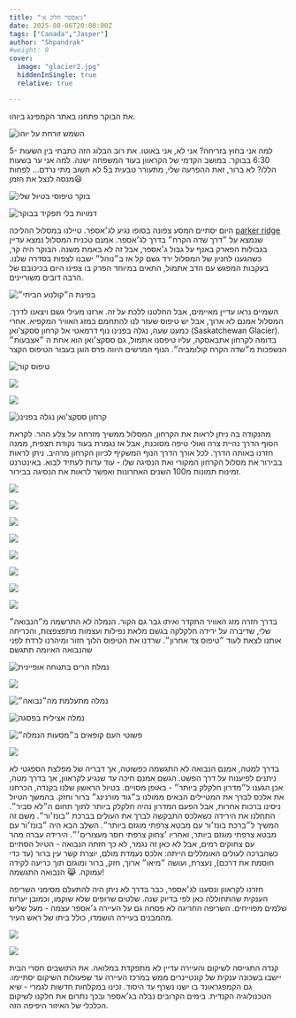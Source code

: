 ```yaml
---
title: "ג׳אספר חלק א׳"
date: 2025-08-06T20:00:00Z
tags: ["Canada","Jasper"]
author: "Shpandrak"
#weight: 9
cover:
  image: "glacier2.jpg"
  hiddenInSingle: true
  relative: true

---
```


את הבוקר פתחנו באתר הקמפינג ביוהו.

![](sunriseyoho1.jpg "השמש זורחת על יוהו")

למה אני בחוץ בזריחה? אני לא, אני באוטו. את רוב הבלוג הזה כתבתי בין השעות  5-6:30 בבוקר. במושב הקדמי של הקראוון בעוד המשפחה ישנה. למה אני ער בשעות הללו? לא ברור, זאת ההפרעה שלי, מתעורר טבעית ב5 לא חשוב מתי נרדם... לפחות מנסה לנצל את הזמן😃

![](sunriseyoho2.jpg "בוקר טיפוסי בטיול שלי")

![](morning2.jpg "דמויות בלי תפקיד בבוקר")

היום יסתיים המסע צפונה בסופו נגיע לג׳אספר. טיילנו במסלול ההליכה [parker ridge](https://www.alltrails.com/trail/canada/alberta/wilcox-viewpoint-via-wilcox-pass) שנמצא על ״דרך שדה הקרח״ בדרך לג׳אספר. אמנם טכנית המסלול נמצא עדיין בגבולות הפארק באנף על גבול ג׳אספר, אבל זה לא באמת משנה. הבוקר היה קר, כשהגענו לחניון של המסלול ירד גשם קל אז ב״נוהל״ ישבנו לצפות בסדרה שלנו. בעקבות המפגש עם הדב אתמול, התאים במיוחד הפרק בו צפינו היום בכיכובם של הרבה דובים משוריינים.

![](watching.jpg "בפינת ה״קולנוע הביתי״")

השמיים נראו עדיין מאיימים, אבל החלטנו ללכת על זה. ארזנו מעילי גשם ויצאנו לדרך. המסלול אמנם לא ארוך, אבל יש טיפוס שעזר לנו להתחמם במזג האוויר המקפיא. אחרי כמעט שעה, נגלה בפנינו נוף דרמאטי אל קרחון ססקצ'ואן (Saskatchewan Glacier). בדומה לקרחון אתבאסקה, עליו טיפסנו אתמול, גם ססקצ׳ואן הוא אחת ה ״אצבעות״ הנשפכות מ״שדה הקרח קולומביה״. הנוף המרשים היווה פרס הוגן בעבור הטיפוס הקצר

![](climb1.jpg "טיפוס קור")

![](climb2.jpg)

![](climb3.jpg)

![](glacier1.jpg "קרחון ססקצ'ואן נגלה בפנינו")

מהנקודה בה ניתן לראות את הקרחון, המסלול ממשיך מזרחה על צלע ההר. לקראת הסוף הדרך נהיית צרה ואולי טיפה מסוכנת, אבל אז נגמרת בעוד נקודת תצפית, ממנה חזרנו באותה הדרך. לכל אורך הדרך הנוף המשקיף לכיוון הקרחון מרהיב. ניתן לראות בבירור את מסלול הקרחון המקורי ואת הנסיגה שלו - עוד עדות לעתיד לבוא. באינטרנט זמינות תמונות מ100 השנים האחרונות ואפשר לראות את הנסיגה בבירור.

![](glacier2.jpg)

![](glacier3.jpg)

![](glacier4.jpg)

![](ridge1.jpg)

![](ridge2.jpg)

![](ridge3.jpg)

![](ridge4.jpg)

![](ridge5.jpg)

בדרך חזרה מזג האוויר התקדר ואיתו גבר גם הקור. הנמלה לא התרשמה מ״הנבואה״ שלי, שדיברה על ירידה חלקלקה בגשם מלאת נפילות ועצמות מתפצפצות, והכריחה אותנו לצאת לעוד ״טיפוס צד אחרון״. שרדנו את הטיפוס הלוך חזור ומיהרנו לרדת לפני שהנבואה האיומה תתגשם

![](nemalaMushrooms1.jpg "נמלת הרים בתנוחה אופיינית")

![](nemalaMushrooms2.jpg)

![](lastClimb.jpg "נמלה מתעלמת מה״נבואה״")

![](lastClimbPano.jpg "נמלה אצילית בפסגה")

![](lastClimbNotHappy.jpg "פשוטי העם קופאים ב״מסעות הנמלה״")

![](parkerRidgeStats.jpg)

בדרך למטה, אמנם הנבואה לא התגשמה כפשוטה, אך דבריה של מפלצת הספגטי לא ניתנים לפיענוח על דרך הפשט. הגשם אמנם חיכה עד שנגיע לקראוון, אך בדרך מטה, אכן הגענו ל״מדרון חלקלק ביותר״ - באופן מסויים. בטיול הראשון שלנו בקנדה, הכרחנו את אלכס לברך את המטיילים הבאים ממולנו ב״גוד מורנינג״ ברור וחזק. בהמשך הטיול ניסינו ברכות אחרות, אבל הפעם המדרון נהיה חלקלק ביותר לתוך תחום ה״לא סביר״. התחלנו את הירידה כשאלכס התבקשה לברך את העולים בברכת ״בונז׳ור״. משם זה המשיך ל״ברכת בונז׳ור עם מבטא צרפתי מוגזם ביותר״. השלב הבא היה ״בונז׳ור עם מבטא צרפתי מוגזם ביותר, ואחריו ׳צחוק צרפתי חסר מעצורים׳״. הירידה עברה מהר עם צחוקים רמים, אבל לא כאן זה נגמר, לא כך חזתה הנבואה - הטיול הסתיים כשהברכה לעולים האומללים הייתה: אלכס נעמדת מולם, יוצרת קשר עין ברור (עד כדי חוסמת את דרכם), נעצרת, ועושה ״מיאו״ ארוך, חזק, ברור ומוגזם תוך כריעה לקידה עמוקה. 😹 הנבואה התגשמה!

חזרנו לקראוון ונסענו לג׳אספר, כבר בדרך לא ניתן היה להתעלם מסימני השריפה הענקית שהתחוללה כאן לפי בדיוק שנה. שלטים שרופים שלא שוקמו, וכמובן יערות שלמים מפוייחים. השריפה החריגה לא פסחה גם על העיירה ג׳אספר עצמה - מעל שליש מהמבנים בעיירה הושמדו, כולל ביתו של ראש העיר.

![](jasperFire1.jpg)

![](jasperFire2.jpg)

קנדה התגייסה לשיקום והעיירה עדיין לא מתפקדת במלואה. את התושבים חסרי הבית יישבו בשכונה ענקית של קונטיינרים ממש במרכז העיירה עד שפעולות השיקום יסתיימו. גם הקמפגראונד בו ישנו נשרף עד היסוד. זכינו במקלחות חדשות לגמרי - שיא הטכנולוגיה הקנדית. בימים הקרובים נבלה בג׳אספר ובכך נתרום את חלקנו לשיקום הכלכלי של האיזור היפיפה הזה.